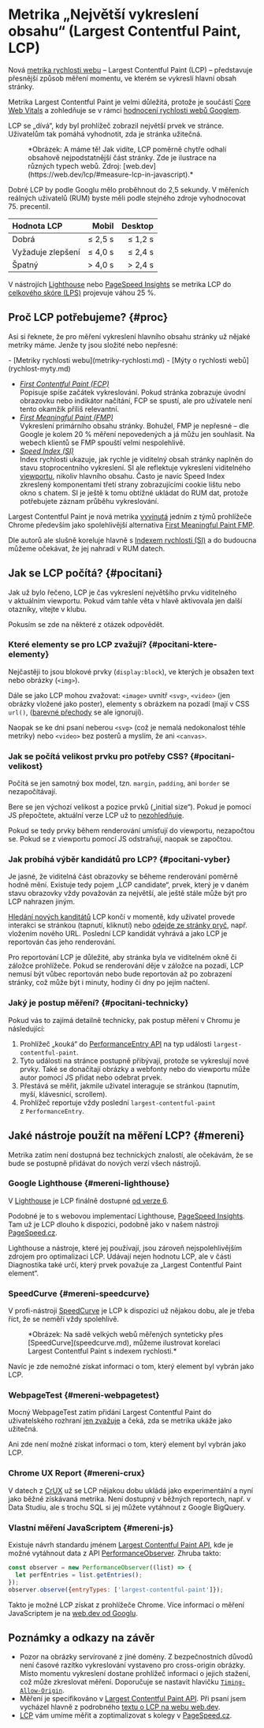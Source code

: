 # Metrika „Největší vykreslení obsahu“ (Largest Contentful Paint, LCP)

Nová [metrika rychlosti webu](metriky-rychlosti.md) – Largest Contentful Paint (LCP) – představuje přesnější způsob měření momentu, ve kterém se vykreslí hlavní obsah stránky.

Metrika Largest Contentful Paint je velmi důležitá, protože je součástí [Core Web Vitals](web-vitals.md) a zohledňuje se v rámci  [hodnocení rychlosti webů Googlem](google-page-experience.md).

LCP se „dívá“, kdy byl prohlížeč zobrazil největší prvek ve stránce. Uživatelům tak pomáhá vyhodnotit, zda je stránka užitečná.

<figure>
<img src="../dist/images/original/metrika-lcp-weby.png" alt="">
<figcaption markdown="1">
*Obrázek: A máme tě! Jak vidíte, LCP poměrně chytře odhalí obsahově nejpodstatnější část stránky. Zde je ilustrace na různých typech webů. Zdroj: [web.dev](https://web.dev/lcp/#measure-lcp-in-javascript).*
</figcaption>
</figure>

Dobré LCP by podle Googlu mělo proběhnout do 2,5 sekundy. V měřeních reálných uživatelů (RUM) byste měli podle stejného zdroje vyhodnocovat 75. precentil.

<div class="rwd-scrollable f-6"  markdown="1">

| Hodnota LCP        |  Mobil   |  Desktop  |
|:-------------------|---------:|----------:|
| Dobrá              |  ≤ 2,5 s |  ≤  1,2 s |
| Vyžaduje zlepšení  |  ≤ 4,0 s |  ≤  2,4 s |
| Špatný             |  > 4,0 s |  >  2,4 s |

</div>

V nástrojích [Lighthouse](lighthouse.md) nebo [PageSpeed Insights](pagespeed-insights.md) se metrika LCP do [celkového skóre (LPS)](metrika-lps.md) projevuje váhou 25 %.

## Proč LCP potřebujeme? {#proc}

Asi si řeknete, že pro měření vykreslení hlavního obsahu stránky už nějaké metriky máme. Jenže ty jsou složité nebo nepřesné:

<div class="related" markdown="1">
- [Metriky rychlosti webu](metriky-rychlosti.md)
- [Mýty o rychlosti webů](rychlost-myty.md)
</div>

- *[First Contentful Paint (FCP)](metrika-fcp.md)*  
  Popisuje spíše začátek vykreslování. Pokud stránka zobrazuje úvodní obrazovku nebo indikátor načítání, FCP se spustí, ale pro uživatele není tento okamžik  příliš relevantní.
- *[First Meaningful Paint (FMP)](metrika-fmp.md)*  
  Vykreslení primárního obsahu stránky. Bohužel, FMP je nepřesné – dle Google je kolem 20 % měření nepovedených a já můžu jen souhlasit. Na webech klientů se FMP spouští velmi nespolehlivě.
- *[Speed Index (SI)](speedindex.md)*  
  Index rychlosti ukazuje, jak rychle je viditelný obsah stránky naplněn do stavu stoprocentního vykreslení. SI ale reflektuje vykreslení viditelného [viewportu](viewport.md), nikoliv hlavního obsahu. Často je navíc Speed Index zkreslený komponentami třetí strany zobrazujícími cookie lištu nebo okno s chatem. SI je ještě k tomu obtížné ukládat do RUM dat, protože potřebujete záznam průběhu vykreslování.

Largest Contentful Paint je nová metrika [vyvinutá](https://calendar.perfplanet.com/2019/developing-the-largest-contentful-paint-metric/) jedním z týmů prohlížeče Chrome především jako spolehlivější alternativa [First Meaningful Paint FMP](metrika-fmp.md).

Dle autorů ale slušně koreluje hlavně s [Indexem rychlosti (SI)](speedindex.md) a do budoucna můžeme očekávat, že jej nahradí v RUM datech.

## Jak se LCP počítá? {#pocitani}

Jak už bylo řečeno, LCP je čas vykreslení největšího prvku viditelného v aktuálním viewportu. Pokud vám tahle věta v hlavě aktivovala jen další otazníky, vítejte v klubu.

<!-- AdSnippet -->

Pokusím se zde na některé z otázek odpovědět.

### Které elementy se pro LCP zvažují? {#pocitani-ktere-elementy}

Nejčastěji to jsou blokové prvky (`display:block`), ve kterých je obsažen text nebo obrázky (`<img>`).

Dále se jako LCP mohou zvažovat: `<image>` uvnitř `<svg>`, `<video>` (jen obrázky vložené jako poster), elementy s obrázkem na pozadí (mají v CSS `url()`, ([barevné přechody](css3-gradients.md) se ale ignorují).

Naopak se ke dni psaní neberou `<svg>` (což je nemalá nedokonalost téhle metriky) nebo `<video>` bez posterů a myslím, že ani `<canvas>`.

### Jak se počítá velikost prvku pro potřeby CSS? {#pocitani-velikost}

Počítá se jen samotný box model, tzn. `margin`, `padding`, ani `border` se nezapočítávají.

Bere se jen výchozí velikost a pozice prvků („initial size“). Pokud je pomocí JS přepočtete, aktuální verze LCP už to [nezohledňuje](https://web.dev/lcp/#how-are-element-layout-and-size-changes-handled).

Pokud se tedy prvky během renderování umísťují do viewportu, nezapočtou se. Pokud se z viewportu pomocí JS odstraňují, naopak se  započtou.

### Jak probíhá výběr kandidátů pro LCP? {#pocitani-vyber}

Je jasné, že viditelná část obrazovky se běheme renderování poměrně hodně mění. Existuje tedy pojem „LCP candidate“, prvek, který je v daném stavu obrazovky vždy považován za největší, ale ještě stále může být pro LCP nahrazen jiným.

[Hledání nových kanditátů](https://web.dev/lcp/#when-is-largest-contentful-paint-reported) LCP končí v momentě, kdy uživatel provede interakci se stránkou (tapnutí, kliknutí) nebo [odejde ze stránky pryč](https://github.com/WICG/largest-contentful-paint#the-last-candidate), např. vložením nového URL. Poslední LCP kandidát vyhrává a jako LCP je reportován čas jeho renderování.

<!-- AdSnippet -->

Pro reportování LCP je důležité, aby stránka byla ve viditelném okně či záložce prohlížeče. Pokud se renderování děje v záložce na pozadí, LCP nemusí být vůbec reportován nebo bude reportován až po zobrazení stránky, což může být i minuty, hodiny či dny po jejím načtení.

### Jaký je postup měření? {#pocitani-technicky}

Pokud vás to zajímá detailně technicky, pak postup měření v Chromu je následující:

1. Prohlížeč „kouká“ do [PerformanceEntry API](https://developer.mozilla.org/en-US/docs/Web/API/PerformanceEntry) na typ události `largest-contentful-paint`.
2. Tyto události na stránce postupně přibývají, protože se vykreslují nové prvky. Také se donačítají obrázky a webfonty nebo do viewportu může autor pomocí JS přidat nebo odebrat prvek.
3. Přestává se měřit, jakmile uživatel interaguje se stránkou (tapnutím, myší, klávesnicí, scrollem).
4. Prohlížeč reportuje vždy poslední `largest-contentful-paint` z `PerformanceEntry`.

## Jaké nástroje použít na měření LCP? {#mereni}

Metrika zatím není dostupná bez technických znalostí, ale očekávám, že se bude se postupně přidávat do nových verzí všech nástrojů.

### Google Lighthouse {#mereni-lighthouse}

V [Lighthouse](lighthouse.md) je LCP finálně dostupné [od verze 6](https://www.vzhurudolu.cz/blog/172-lighthouse-6).

Podobné je to s webovou implementací Lighthouse, [PageSpeed Insights](pagespeed-insights.md). Tam už je LCP dlouho k dispozici, podobně jako v našem nástroji [PageSpeed.cz](https://pagespeed.cz/).

Lighthouse a nástroje, které jej používají, jsou zároveň nejspolehlivějším zdrojem pro optimalizaci LCP. Udávají nejen hodnotu LCP, ale v části Diagnostika také určí, který prvek považuje za „Largest Contentful Paint element“.

### SpeedCurve {#mereni-speedcurve}

V profi-nástroji [SpeedCurve](speedcurve.md) je LCP k dispozici už nějakou dobu, ale je třeba říct, že se neměří vždy spolehlivě.

<figure>
<img src="../dist/images/original/metrika-lcp-speedcurve.png" alt="">
<figcaption markdown="1">
*Obrázek: Na sadě velkých webů měřených synteticky přes [SpeedCurve](speedcurve.md), můžeme ilustrovat korelaci Largest Contentful Paint s indexem rychlosti.*
</figcaption>
</figure>

Navíc je zde nemožné získat informaci o tom, který element byl vybrán jako LCP.

### WebpageTest {#mereni-webpagetest}

Mocný WebpageTest zatím přidání Largest Contentful Paint do uživatelského rozhraní [jen zvažuje](https://github.com/WPO-Foundation/webpagetest/issues/1315) a čeká, zda se metrika ukáže jako užitečná.

Ani zde není možné získat informaci o tom, který element byl vybrán jako LCP.

### Chrome UX Report {#mereni-crux}

V datech z [CrUX](chrome-ux-report.md) už se LCP nějakou dobu ukládá jako experimentální a nyní jako běžné získávaná metrika. Není dostupný v běžných reportech, např. v Data Studiu, ale s trochu SQL si jej můžete vytáhnout z Google BigQuery.

### Vlastní měření JavaScriptem {#mereni-js}

Existuje návrh standardu jménem [Largest Contentful Paint API](https://wicg.github.io/largest-contentful-paint/), kde je možné vytáhnout data z API [PerformanceObserver](https://developer.mozilla.org/en-US/docs/Web/API/PerformanceObserver). Zhruba takto:

```js
const observer = new PerformanceObserver((list) => {
  let perfEntries = list.getEntries();
});
observer.observe({entryTypes: ['largest-contentful-paint']});
```

Takto je možné LCP získat z prohlížeče Chrome. Více informací o měření JavaScriptem je na [web.dev od Googlu](https://web.dev/lcp/#measure-lcp-in-javascript).

## Poznámky a odkazy na závěr

- Pozor na obrázky servírované z jiné domény. Z bezpečnostních důvodů není časové razítko vykreslování vystaveno pro cross-origin obrázky. Místo momentu vykreslení dostane prohlížeč informaci o jejich stažení, což může zkreslovat měření. Doporučuje se nastavit hlavičku [`Timing-Allow-Origin`](https://developer.mozilla.org/en-US/docs/Web/HTTP/Headers/Timing-Allow-Origin).
- Měření je specifikováno v [Largest Contentful Paint API](https://wicg.github.io/largest-contentful-paint/). Při psaní jsem vycházel hlavně z podrobného [textu o LCP na webu web.dev](https://web.dev/lcp/).
- [LCP](https://docs.pagespeed.cz/docs/lcp) vám umíme měřit a zoptimalizovat s kolegy v [PageSpeed.cz](https://pagespeed.cz/).

<!-- AdSnippet -->
